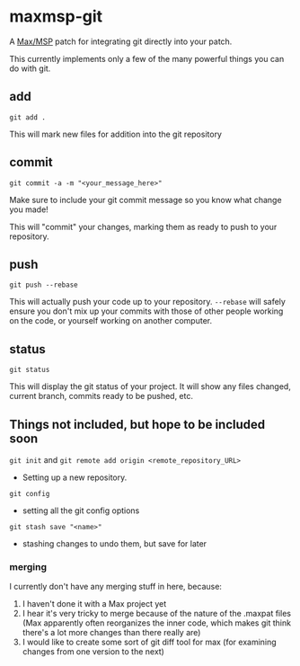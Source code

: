 # maxmsp-git

A [Max/MSP](https://cycling74.com/products/max/) patch for integrating git directly into your patch.

This currently implements only a few of the many powerful things you can do with git.

## add

`git add .`

This will mark new files for addition into the git repository

## commit

`git commit -a -m "<your_message_here>"`

Make sure to include your git commit message so you know what change you made!

This will "commit" your changes, marking them as ready to push to your repository.

## push

`git push --rebase`

This will actually push your code up to your repository.  `--rebase` will safely ensure you don't mix up your commits with those of other people working on the code, or yourself working on another computer.

## status

`git status`

This will display the git status of your project.  It will show any files changed, current branch, commits ready to be pushed, etc.


## Things not included, but hope to be included soon

`git init` and `git remote add origin <remote_repository_URL>`

- Setting up a new repository.

`git config`

- setting all the git config options

`git stash save "<name>"`

- stashing changes to undo them, but save for later

### merging

I currently don't have any merging stuff in here, because:

1.  I haven't done it with a Max project yet
2.  I hear it's very tricky to merge because of the nature of the .maxpat files (Max apparently often reorganizes the inner code, which makes git think there's a lot more changes than there really are)
3.  I would like to create some sort of git diff tool for max (for examining changes from one version to the next)
